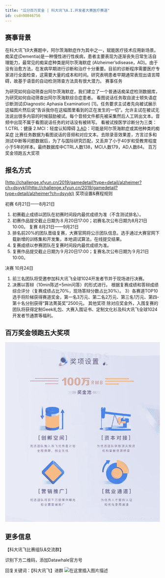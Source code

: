 ```yaml
---
title: "瓜分百万奖金 | 科大讯飞A.I.开发者大赛医疗赛道"
id: csdn98046756
---
```


## 赛事背景

在科大讯飞9大赛题中，阿尔茨海默症作为其中之一，赋能医疗技术应用新场景。
痴呆症(Dementia)是一种慢性进行性疾病，患者主要表现为逐渐丧失日常生活自理能力，最常见的痴呆症种类是阿尔茨海默症 (Alzheimer’sdisease，AD)。由于没有治愈方法，在发病早期进行诊断和治疗十分重要。目前的诊断程序需要医疗专家进行全面检查，这需要大量的成本和时间。研究表明患者早期通常表现出语言障碍，故基于语音的自动检测筛查方法具有很大潜力。
赛事任务

为研究如何自动筛查出阿尔茨海默症，我们建立了一个普通话痴呆症检测数据库，为研究如何自动筛查出阿尔茨海默综合症患者。
看图说话任务取自波士顿失语症诊断测试(Diagnostic Aphasia Examination) [1]。任务要求主试者先向被试展示这幅图片然后说“告诉我你在这幅图里看到的正在发生的一切”。允许主试在被试无法说出很多内容的时候鼓励被试。每个音频文件都先被采集然后人工转出文本。音频中出现不属于看图说话任务的对话没有被转写。
看被试按医学诊断分为三类：
1.CTRL：健康
2.MCI：轻度认知障碍
[3.AD](http://3.AD)：可能是阿尔茨海默症或其他种类的痴呆症
比赛任务数据为看图说话的音频和对应文本。去除录音效果差，方言过多和测试中断等问题数据后，为了与国际研究匹配，又丢弃了小于40岁和受教育程度小于5年的样本。最终数据库中CTRL人数138，MCI人数179，AD人数84。
百万奖金领跑五大奖项

## 报名方式

[http://challenge.xfyun.cn/2019/gamedetail?type=detail/alzheimer?ch=dsyykl](http://challenge.xfyun.cn/2019/gamedetail?type=detail/alzheimer?ch=dsyykl)
奖项设置&赛程规则

初赛 6月21日——8月21日

1.  初赛截止成绩以团队在初赛时间段内最优成绩为准（不含测试排名）。
2.  初赛作品提交截止日期为８月20日17:00；初赛名次公布日期为8月21日10:00。
    复赛 8月21日——9月21日
3.  排名前20%的团队晋级复赛，大赛官网将公示团队信息。选手通过大赛官网下载新增的训练集和开发集，本地调试算法，在线提交结果。
4.  复赛成绩以参赛团队在复赛时间段内最优成绩为准。
5.  复赛作品提交截止日期为９月20日17:00；复赛名次公布日期为９月21日10:00。

决赛 10月24日

1.  前三名团队将受邀参加科大讯飞全球1024开发者节并于现场进行决赛。
2.  决赛以答辩（10min陈述+5min问答）的形式进行。
    根据复赛成绩和答辩成绩综合评分（复赛成绩占比70%，现场答辩分数占比30%）。
    3）各赛道TOP10选手将阶梯获得赛道奖金，第一名3万元、第二名2万元、第三名1万元、第四-第十名分别获得“算法菁英奖”2500元。
    其他奖项
    除对应奖金外，入围复赛的团队将获得定制Geek礼包、大赛入围证书、定制文化衫及科大讯飞全球1024开发者节通票等福利。

## 百万奖金领跑五大奖项

![在这里插入图片描述](../img/47e2c0bcf5e2e634e7af047f85f1fa73.png)

## 更多信息

【科大讯飞比赛组队&交流群】

识别下方二维码，添加Datawhale官方号

回复关键词：【科大讯飞】进群
![在这里插入图片描述](../img/fcf9053bb9a8bda174083840d21d4db7.png)